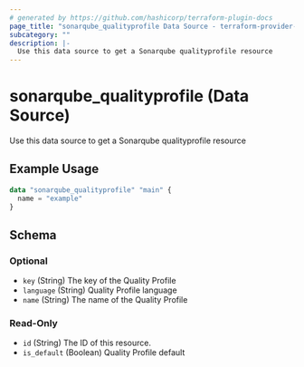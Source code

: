 ```yaml
---
# generated by https://github.com/hashicorp/terraform-plugin-docs
page_title: "sonarqube_qualityprofile Data Source - terraform-provider-sonarqube"
subcategory: ""
description: |-
  Use this data source to get a Sonarqube qualityprofile resource
---
```


# sonarqube_qualityprofile (Data Source)

Use this data source to get a Sonarqube qualityprofile resource

## Example Usage

```terraform
data "sonarqube_qualityprofile" "main" {
  name = "example"
}
```

<!-- schema generated by tfplugindocs -->
## Schema

### Optional

- `key` (String) The key of the Quality Profile
- `language` (String) Quality Profile language
- `name` (String) The name of the Quality Profile

### Read-Only

- `id` (String) The ID of this resource.
- `is_default` (Boolean) Quality Profile default

